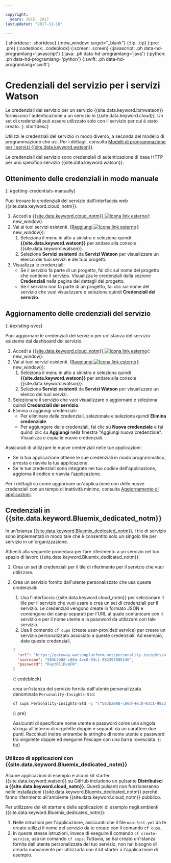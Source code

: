 ```yaml
---

copyright:
  years: 2015, 2017
lastupdated: "2017-11-16"

---
```


{:shortdesc: .shortdesc}
{:new_window: target="_blank"}
{:tip: .tip}
{:pre: .pre}
{:codeblock: .codeblock}
{:screen: .screen}
{:javascript: .ph data-hd-programlang='javascript'}
{:java: .ph data-hd-programlang='java'}
{:python: .ph data-hd-programlang='python'}
{:swift: .ph data-hd-programlang='swift'}

# Credenziali del servizio per i servizi Watson

Le credenziali del servizio per un servizio {{site.data.keyword.ibmwatson}} forniscono l'autenticazione a un servizio in {{site.data.keyword.cloud}}. Un set di credenziali può essere utilizzato solo con il servizio per cui è stato creato.
{: shortdesc}

Utilizzi le credenziali del servizio in modo diverso, a seconda del modello di programmazione che usi. Per i dettagli, consulta [Modelli di programmazione per i servizi {{site.data.keyword.watson}}](/docs/services/watson/getting-started-develop.html).

Le credenziali del servizio sono credenziali di autenticazione di base HTTP per uno specifico servizio {{site.data.keyword.watson}}.

## Ottenimento delle credenziali in modo manuale
{: #getting-credentials-manually}

Puoi trovare le credenziali del servizio dall'interfaccia web {{site.data.keyword.cloud_notm}}.

1.  Accedi a [{{site.data.keyword.cloud_notm}} ![Icona link esterno](../../icons/launch-glyph.svg "Icona link esterno")](https://console.{DomainName}/registration/?target=%2Fdeveloper%2Fwatson%2Fdashboard){: new_window}.
1.  Vai ai tuoi servizi esistenti. ([Raggiungi ![Icona link esterno](../../icons/launch-glyph.svg "Icona link esterno")](https://console.{DomainName}/developer/watson/existing-services){: new_window}):
    1.  Seleziona il menu in alto a sinistra e seleziona quindi **{{site.data.keyword.watson}}** per andare alla console {{site.data.keyword.watson}}.
    1.  Seleziona **Servizi esistenti** da **Servizi Watson** per visualizzare un elenco dei tuoi servizi e dei tuoi progetti.
1.  Visualizza le credenziali:
    - Se il servizio fa parte di un progetto, fai clic sul nome del progetto che contiene il servizio. Visualizza le credenziali dalla sezione **Credenziali** nella pagina dei dettagli del progetto.
    - Se il servizio non fa parte di un progetto, fai clic sul nome del servizio che vuoi visualizzare e seleziona quindi **Credenziali del servizio**.

## Aggiornamento delle credenziali del servizio
{: #existing-svcs}

Puoi aggiornare le credenziali del servizio per un'istanza del servizio esistente dal dashboard del servizio.

1.  Accedi a [{{site.data.keyword.cloud_notm}} ![Icona link esterno](../../icons/launch-glyph.svg "Icona link esterno")](https://console.{DomainName}/registration/?target=%2Fdeveloper%2Fwatson%2Fdashboard){: new_window}.
1.  Vai ai tuoi servizi esistenti. ([Raggiungi ![Icona link esterno](../../icons/launch-glyph.svg "Icona link esterno")](https://console.{DomainName}/developer/watson/existing-services){: new_window}):
    1.  Seleziona il menu in alto a sinistra e seleziona quindi **{{site.data.keyword.watson}}** per andare alla console {{site.data.keyword.watson}}.
    1.  Seleziona **Servizi esistenti** da **Servizi Watson** per visualizzare un elenco dei tuoi servizi.
1.  Selezionare il servizio che vuoi visualizzare o aggiornare e seleziona quindi **Credenziali del servizio**.
1.  Elimina o aggiungi credenziali:
    - Per eliminare delle credenziali, selezionale e seleziona quindi **Elimina credenziale**.
    - Per aggiungere delle credenziali, fai clic su **Nuova credenziale** e fai quindi clic su **Aggiungi** nella finestra "Aggiungi nuova credenziale". Visualizza e copia le nuove credenziali.

Assicurati di utilizzare le nuove credenziali nelle tue applicazioni:

- Se la tua applicazione ottiene le sue credenziali in modo programmatico, arresta e riavvia la tua applicazione.
- Se le tue credenziali sono integrate nel tuo codice dell'applicazione, aggiorna il codice e riavvia l'applicazione.

Per i dettagli su come aggiornare un'applicazione con delle nuove credenziali con un tempo di inattività minimo, consulta [Aggiornamento di applicazioni](/docs/manageapps/updapps.html).

## Credenziali in {{site.data.keyword.Bluemix_dedicated_notm}}

In un'istanza [{{site.data.keyword.Bluemix_dedicated_notm}}](/docs/dedicated/index.html#dedicated), i tile di servizio sono implementati in modo tale che è consentito solo un singolo tile per servizio in un'organizzazione.

Attieniti alla seguente procedura per fare riferimento a un servizio nel tuo spazio di lavoro {{site.data.keyword.Bluemix_dedicated_notm}}:

1.  Crea un set di credenziali per il tile di riferimento per il servizio che vuoi utilizzare.
1.  Crea un servizio fornito dall'utente personalizzato che usa queste credenziali:

    1.  Usa l'interfaccia {{site.data.keyword.cloud_notm}} per selezionare il tile per il servizio che vuoi usare e crea un set di credenziali per il servizio. Le credenziali vengono create in formato JSON e contengono dei campi separati per l'URL al quale comunicare con il servizio e per il nome utente e la password da utilizzare con tale servizio.
    1.  Usa il comando `cf cups` (create user-provided service) per creare un servizio personalizzato associato a queste credenziali. Ad esempio, date queste credenziali,

      ```json
      {
        "url": "https://gateway.watsonplatform.net/personality-insights/api",
        "username": "583b2e88-c80d-4ec0-93c1-98239f805146",
        "password": "RuytRliRvoFN"
      }
      ```
      {: codeblock}

      crea un'istanza del servizio fornita dall'utente personalizzata denominata `Personality-Insights-Std`:

      ```bash
      cf cups Personality-Insights-Std -p "\"583b2e88-c80d-4ec0-93c1-98239f805146\":\"RuytRliRvoFN\""
      ```
      {: pre}

      Assicurati di specificare nome utente e password come una singola stringa all'interno di virgolette doppie e separati da un carattere due punti. Racchiudi inoltre entrambe le stringhe di nome utente e password tra virgolette doppie ed eseguine l'escape con una barra rovesciata.
      {: tip}

### Utilizzo di applicazioni con {{site.data.keyword.Bluemix_dedicated_notm}}

Alcune applicazioni di esempio e alcuni kit starter {{site.data.keyword.watson}} su GitHub includono un pulsante **Distribuisci a {{site.data.keyword.cloud_notm}}**. Questi pulsanti non funzioneranno nelle installazioni {{site.data.keyword.Bluemix_dedicated_notm}} perché fanno riferimento all'ambiente {{site.data.keyword.cloud_notm}} pubblico.

Per utilizzare dei kit starter e delle applicazioni di esempio negli ambienti {{site.data.keyword.Bluemix_dedicated_notm}}:

1.  Nelle istruzioni per l'applicazione, assicurati che il file `manifest.yml` da te creato utilizzi il nome del servizio da te creato con il comando `cf cups`.
1.  In queste stesse istruzioni, invece di eseguire il comando `cf create-service`, usa un comando `cf cups`. Tuttavia, se hai creato un'istanza fornita dall'utente personalizzata del tuo servizio, non hai bisogno di crearla nuovamente per utilizzarla con il kit starter o l'applicazione di esempio.
